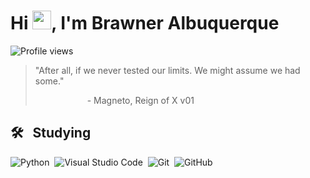 <h1 align="left">Hi <img src="https://raw.githubusercontent.com/kaueMarques/kaueMarques/master/hi.gif" height="30px">, I'm Brawner Albuquerque</h1>
<p align="left"> <img src="https://komarev.com/ghpvc/?username=BrawnerAlbuquerque&color=7600a9&style=flat" alt="Profile views" /> </p>

<blockquote>    
<p>"After all, if we never tested our limits. We might assume we had some."</p>
<p align="right">- Magneto, Reign of X v01&emsp;&emsp;&emsp;&emsp;&emsp;&emsp;&emsp;&emsp;&emsp;&emsp;&emsp;&emsp;&emsp;&emsp;&emsp;</p>
</blockquote>

## 🛠 &nbsp; Studying
![Python](https://img.shields.io/badge/-Python-05122A?style=plastic&logo=python)&nbsp;
![Visual Studio Code](https://img.shields.io/badge/-Visual%20Studio%20Code-05122A?style=plastic&logo=visual-studio-code&logoColor=007ACC)&nbsp;
![Git](https://img.shields.io/badge/-Git-05122A?style=plastic&logo=git)&nbsp;
![GitHub](https://img.shields.io/badge/-GitHub-05122A?style=plastic&logo=github)&nbsp;



<!--
![JavaScript](https://img.shields.io/badge/-JavaScript-05122A?style=flat&logo=javascript)&nbsp;
![HTML](https://img.shields.io/badge/-HTML-05122A?style=flat&logo=HTML5)&nbsp;
![CSS](https://img.shields.io/badge/-CSS-05122A?style=flat&logo=CSS3&logoColor=1572B6)&nbsp;

## Contact

<p align="left" style="background:yellow">
<a href="https://codepen.io/maykbrito" target="_blank">
  <img align="center" src="https://img.shields.io/badge/-maykbrito-05122A?style=flat&logo=codepen" alt="codepen"/>
</a>
<a href="https://twitter.com/maykbrito" target="_blank">
  <img align="center" src="https://img.shields.io/badge/-maykbrito-05122A?style=flat&logo=twitter" alt="twitter"/>  
</a>
<a href="https://linkedin.com/in/maykbrito" target="_blank">
  <img align="center" src="https://img.shields.io/badge/-maykbrito-05122A?style=flat&logo=linkedin" alt="linkedin"/>
</a>
<a href="https://instagram.com/maykbrito" target="_blank">
 <img align="center" src="https://img.shields.io/badge/-maykbrito-05122A?style=flat&logo=instagram" alt="instagram"/>
</a>
<a href="https://youtube.com/maykbrito" target="_blank">
 <img align="center" src="https://img.shields.io/badge/-maykbrito-05122A?style=flat&logo=youtube" alt="youtube"/>
</a>
</p>


-->
